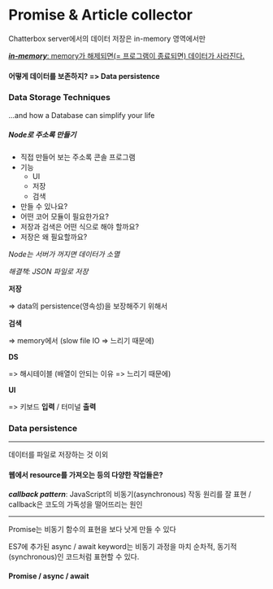 # Promise & Article collector



Chatterbox server에서의 데이터 저장은 in-memory 영역에서만 

<u>***in-memory***: memory가 해제되면(= 프로그램이 종료되면) 데이터가 사라진다.</u>



#### 어떻게 데이터를 보존하지? => Data persistence





### Data Storage Techniques

...and how a Database can simplify your life



##### Node로 주소록 만들기

* 직접 만들어 보는 주소록 콘솔 프로그램
* 기능
  * UI
  * 저장
  * 검색
* 만들 수 있나요?
* 어떤 코어 모듈이 필요한가요?
* 저장과 검색은 어떤 식으로 해야 할까요?
* 저장은 왜 필요할까요?



*Node는 서버가 꺼지면 데이터가 소멸*

*해결책: JSON 파일로 저장* 



**저장**

=> data의 persistence(영속성)을 보장해주기 위해서

**검색**

=> memory에서 (slow file IO => 느리기 때문에)

**DS**

=> 해시테이블 (배열이 안되는 이유 => 느리기 때문에)

**UI**

=> 키보드 **입력** / 터미널 **출력**





### Data persistence







---



데이터를 파일로 저장하는 것 이외

#### 웹에서 resource를 가져오는 등의 다양한 작업들은?



***callback pattern***: JavaScript의 비동기(asynchronous) 작동 원리를 잘 표현 / callback은 코도의 가독성을 떨어뜨리는 원인





---



Promise는 비동기 함수의 표현을 보다 낫게 만들 수 있다

ES7에 추가된 async / await keyword는 비동기 과정을 마치 순차적, 동기적(synchronous)인 코드처럼 표현할 수 있다.



#### Promise / async / await